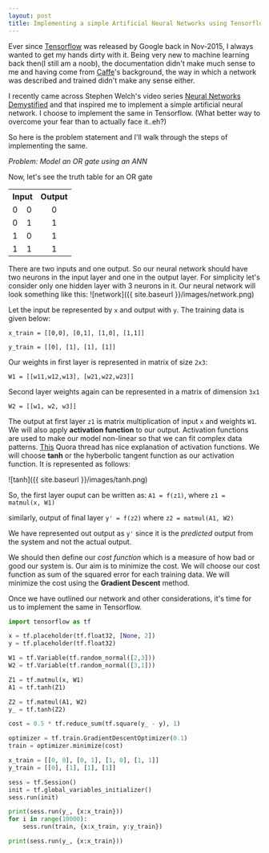 ```yaml
---
layout: post
title: Implementing a simple Artificial Neural Networks using Tensorflow
---
```


Ever since [Tensorflow](https://www.tensorflow.org/) was released by Google back in Nov-2015, I always wanted to get my hands dirty with it. Being very new to machine learning back then(I still am a noob), the documentation didn't make much sense to me and having come from [Caffe](http://caffe.berkeleyvision.org/)'s background, the way in which a network was described and trained didn't make any sense either.

I recently came across Stephen Welch's video series [Neural Networks Demystified](https://www.youtube.com/playlist?list=PLiaHhY2iBX9hdHaRr6b7XevZtgZRa1PoU) and that inspired me to implement a simple artificial neural network. I choose to implement the same in Tensorflow. (What better way to overcome your fear than to actually face it..eh?)

So here is the problem statement and I'll walk through the steps of implementing the same.

*Problem: Model an OR gate using an ANN*

Now, let's see the truth table for an OR gate

<table>
  <tr>
    <th colspan="2">Input</th>
    <th>Output</th>
  </tr>
  <tr>
    <td>0</td><td>0</td><td align="center">0</td>
  </tr>
  <tr>
    <td>0</td><td>1</td><td align="center">1</td>
  </tr>
  <tr>
    <td>1</td><td>0</td><td align="center">1</td>
  </tr>
  <tr>
    <td>1</td><td>1</td><td align="center">1</td>
  </tr>
</table>

There are two inputs and one output. So our neural network should have two neurons in the input layer and one in the output layer. For simplicity let's consider only one hidden layer with 3 neurons in it. Our neural network will look something like this:
![network]({{ site.baseurl }}/images/network.png)

Let the input be represented by `x` and output with `y`. The training data is given below:

`x_train = [[0,0], [0,1], [1,0], [1,1]]`

`y_train = [[0], [1], [1], [1]]`

Our weights in first layer is represented in matrix of size `2x3`:

`W1 = [[w11,w12,w13], [w21,w22,w23]]`

Second layer weights again can be represented in a matrix of dimension `3x1`

`W2 = [[w1, w2, w3]]`

The output at first layer `z1` is matrix multiplication of input `x` and weights `W1`. We will also apply **activation function** to our output. Activation functions are used to make our model non-linear so that we can fit complex data patterns. [This](https://www.quora.com/What-is-the-role-of-the-activation-function-in-a-neural-network) Quora thread has nice explanation of activation functions. We will choose **tanh** or the hyberbolic tangent function as our activation function. It is represented as follows:

![tanh]({{ site.baseurl }}/images/tanh.png)

So, the first layer ouput can be written as:
`A1 = f(z1)`, where `z1 = matmul(x, W1)`

similarly, output of final layer `y' = f(z2)` where `z2 = matmul(A1, W2)`

We have represented out output as `y'` since it is the *predicted* output from the system and not the actual output.

We should then define our *cost function* which is a measure of how bad or good our system is. Our aim is to minimize the cost. We will choose our cost function as sum of the squared error for each training data.
We will minimize the cost using the **Gradient Descent** method.

Once we have outlined our network and other considerations, it's time for us to implement the same in Tensorflow.

```python
import tensorflow as tf

x = tf.placeholder(tf.float32, [None, 2])
y = tf.placeholder(tf.float32)

W1 = tf.Variable(tf.random_normal([2,3]))
W2 = tf.Variable(tf.random_normal([3,1]))

Z1 = tf.matmul(x, W1)
A1 = tf.tanh(Z1)

Z2 = tf.matmul(A1, W2)
y_ = tf.tanh(Z2)

cost = 0.5 * tf.reduce_sum(tf.square(y_ - y), 1)

optimizer = tf.train.GradientDescentOptimizer(0.1)
train = optimizer.minimize(cost)

x_train = [[0, 0], [0, 1], [1, 0], [1, 1]]
y_train = [[0], [1], [1], [1]]

sess = tf.Session()
init = tf.global_variables_initializer()
sess.run(init)

print(sess.run(y_, {x:x_train}))
for i in range(10000):
    sess.run(train, {x:x_train, y:y_train})

print(sess.run(y_, {x:x_train}))

```


